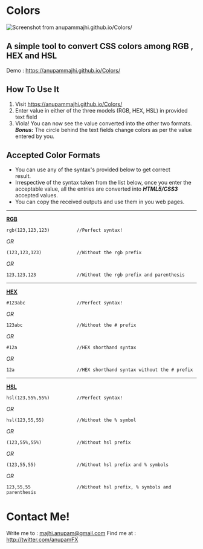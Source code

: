 Colors
======

![Screenshot from anupammajhi.github.io/Colors/](http://i.imgur.com/feJUdyH.png)

A simple tool to convert CSS colors among RGB , HEX and HSL
-----------------------------------------------------------

Demo : https://anupammajhi.github.io/Colors/

How To Use It
-------------

 1. Visit https://anupammajhi.github.io/Colors/
 2. Enter value in either of the three models (RGB, HEX, HSL) in provided text field
 3. Viola! You can now see the value converted into the other two formats.
	 ***Bonus:*** The circle behind the text fields change colors as per the value entered by you.

Accepted Color Formats
----------------------

 - You can use any of the syntax's  provided below to get correct   
   result.
 - Irrespective of the syntax taken from the list below, once you enter
   the acceptable value, all the entries are converted into ***HTML5/CSS3***
   accepted values.
 - You can copy the received outputs and use them in you web pages.


----------


[**RGB**](#rgb)

 

    rgb(123,123,123)          //Perfect syntax!
*OR*    
		
	(123,123,123)             //Without the rgb prefix
*OR*    
		
	123,123,123               //Without the rgb prefix and parenthesis 
        


----------


[**HEX**](#hex)

 

    #123abc                   //Perfect syntax!
*OR*    
		
	123abc                    //Without the # prefix
*OR*    
		
	#12a                      //HEX shorthand syntax
*OR*    
		
	12a                       //HEX shorthand syntax without the # prefix


----------

[**HSL**](#hsl)

 

    hsl(123,55%,55%)          //Perfect syntax!
*OR*    
		
	hsl(123,55,55)            //Without the % symbol
*OR*    
		
	(123,55%,55%)             //Without hsl prefix
*OR*    
		
	(123,55,55)               //Without hsl prefix and % symbols
*OR*    
		
	123,55,55                 //Without hsl prefix, % symbols and parenthesis


Contact Me!
===========
Write me to : [majhi.anupam@gmail.com](mailto:majhi.anupam@gmail.com)
Find me at : http://twitter.com/anupamFX
